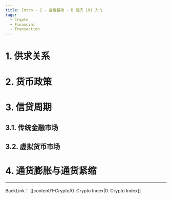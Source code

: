 ```yaml
---
title: Intro - 2 - 金融基础 - B 经济 101 入门
tags:
  - Crypto
  - Financial
  - Transaction
---
```

# 1. 供求关系

# 2. 货币政策

# 3. 信贷周期
## 3.1. 传统金融市场
## 3.2. 虚拟货币市场

# 4. 通货膨胀与通货紧缩

---
BackLink： [[content/1-Crypto/0. Crypto Index|0. Crypto Index]]